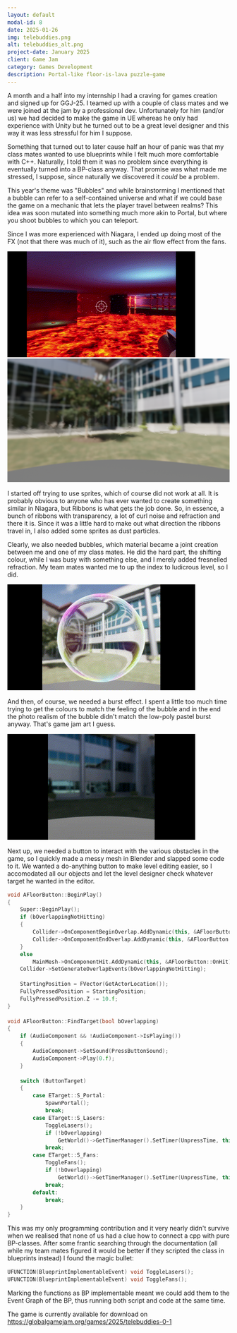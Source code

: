 ```yaml
---
layout: default
modal-id: 8
date: 2025-01-26
img: telebuddies.png
alt: telebuddies_alt.png
project-date: January 2025
client: Game Jam
category: Games Development
description: Portal-like floor-is-lava puzzle-game
---
```

A month and a half into my internship I had a craving for games creation and signed up for GGJ-25. I teamed up with a couple of class mates and we were joined at the jam by a professional dev. Unfortunately for him (and/or us) we had decided to make the game in UE whereas he only had experience with Unity but he turned out to be a great level designer and this way it was less stressful for him I suppose.

Something that turned out to later cause half an hour of panic was that my class mates wanted to use blueprints while I felt much more comfortable with C++. Naturally, I told them it was no problem since everything is eventually turned into a BP-class anyway. That promise was what made me stressed, I suppose, since naturally we discovered it *could* be a problem.

This year's theme was "Bubbles" and while brainstorming I mentioned that a bubble can refer to a self-contained universe and what if we could base the game on a mechanic that lets the player travel between realms? This idea was soon mutated into something much more akin to Portal, but where you shoot bubbles to which you can teleport.

Since I was more experienced with Niagara, I ended up doing most of the FX (not that there was much of it), such as the air flow effect from the fans.

![Bubbles need air](img/portfolio/TeleBuddies/TB_fan.gif "I guess this is fan art.")
![Captured air](img/portfolio/TeleBuddies/TB_airflow.png "The air is still. Get it?")

I started off trying to use sprites, which of course did not work at all. It is probably obvious to anyone who has ever wanted to create something similar in Niagara, but Ribbons is what gets the job done. So, in essence, a bunch of ribbons with transparency, a lot of curl noise and refraction and there it is. Since it was a little hard to make out what direction the ribbons travel in, I also added some sprites as dust particles.

Clearly, we also needed bubbles, which material became a joint creation between me and one of my class mates. He did the hard part, the shifting colour, while I was busy with something else, and I merely added fresnelled refraction. My team mates wanted me to up the index to ludicrous level, so I did.

![Bubble!](img/portfolio/TeleBuddies/TB_bubble.gif "Now all we need is Bobble.")

And then, of course, we needed a burst effect. I spent a little too much time trying to get the colours to match the feeling of the bubble and in the end the photo realism of the bubble didn't match the low-poly pastel burst anyway. That's game jam art I guess.

![Pop!](img/portfolio/TeleBuddies/TB_burst.gif "Don't poppa me or I'll poppa you!")

Next up, we needed a button to interact with the various obstacles in the game, so I quickly made a messy mesh in Blender and slapped some code to it. We wanted a do-anything button to make level editing easier, so I accomodated all our objects and let the level designer check whatever target he wanted in the editor.

```cpp
void AFloorButton::BeginPlay()
{
	Super::BeginPlay();
	if (bOverlappingNotHitting)
	{
		Collider->OnComponentBeginOverlap.AddDynamic(this, &AFloorButton::OnOverlap);
		Collider->OnComponentEndOverlap.AddDynamic(this, &AFloorButton::OnOverlapEnd);
	}
	else
		MainMesh->OnComponentHit.AddDynamic(this, &AFloorButton::OnHit);
	Collider->SetGenerateOverlapEvents(bOverlappingNotHitting);

	StartingPosition = FVector(GetActorLocation());
	FullyPressedPosition = StartingPosition;
	FullyPressedPosition.Z -= 10.f;
}

void AFloorButton::FindTarget(bool bOverlapping)
{
	if (AudioComponent && !AudioComponent->IsPlaying())
	{
		AudioComponent->SetSound(PressButtonSound);
		AudioComponent->Play(0.f);
	}
	
	switch (ButtonTarget)
	{
		case ETarget::S_Portal:
			SpawnPortal();
			break;
		case ETarget::S_Lasers:
			ToggleLasers();
			if (!bOverlapping)
				GetWorld()->GetTimerManager().SetTimer(UnpressTime, this, &AFloorButton::Unpress, 1.f, false);
			break;
		case ETarget::S_Fans:
			ToggleFans();
			if (!bOverlapping)
				GetWorld()->GetTimerManager().SetTimer(UnpressTime, this, &AFloorButton::Unpress, 1.f, false);
			break;
		default:
			break;
	}
}
``` 

This was my only programming contribution and it very nearly didn't survive when we realised that none of us had a clue how to connect a cpp with pure BP-classes. After some frantic searching through the documentation (all while my team mates figured it would be better if they scripted the class in blueprints instead) I found the magic bullet:

```cpp
UFUNCTION(BlueprintImplementableEvent) void ToggleLasers();
UFUNCTION(BlueprintImplementableEvent) void ToggleFans();
```

Marking the functions as BP implementable meant we could add them to the Event Graph of the BP, thus running both script and code at the same time.

The game is currently available for download on  
https://globalgamejam.org/games/2025/telebuddies-0-1